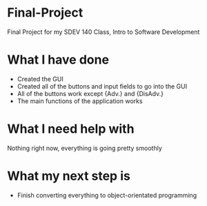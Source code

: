 # Final-Project
Final Project for my SDEV 140 Class, Intro to Software Development

# What I have done
- Created the GUI
- Created all of the buttons and input fields to go into the GUI
- All of the buttons work except {Adv.} and {DisAdv.}
- The main functions of the application works

# What I need help with
Nothing right now, everything is going pretty smoothly

# What my next step is
- Finish converting everything to object-orientated programming

